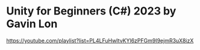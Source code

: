 #  Unity for Beginners (C#) 2023 by Gavin Lon 

 https://youtube.com/playlist?list=PL4LFuHwItvKYl6zPFGm9I9ejmR3uX8izX

